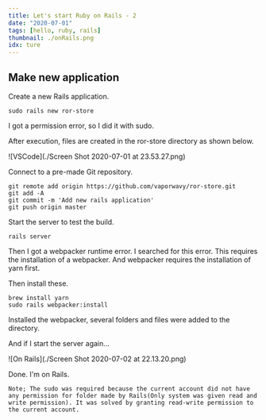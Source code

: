 ```yaml
---
title: Let's start Ruby on Rails - 2
date: "2020-07-01"
tags: [hello, ruby, rails]
thumbnail: ./onRails.png
idx: ture
---
```


## Make new application

Create a new Rails application.

```shell
sudo rails new ror-store
```

I got a permission error, so I did it with sudo.

After execution, files are created in the ror-store directory as shown below.

![VSCode](./Screen Shot 2020-07-01 at 23.53.27.png)

Connect to a pre-made Git repository.

```shell
git remote add origin https://github.com/vaporwavy/ror-store.git
git add -A
git commit -m 'Add new rails application'
git push origin master
```

Start the server to test the build.

```shell
rails server
```

Then I got a webpacker runtime error.
I searched for this error.
This requires the installation of a webpacker. And webpacker requires the installation of yarn first.

Then install these.

```shell
brew install yarn
sudo rails webpacker:install
```

Installed the webpacker, several folders and files were added to the directory.

And if I start the server again...

![On Rails](./Screen Shot 2020-07-02 at 22.13.20.png)

Done. I'm on Rails.

`Note; The sudo was required because the current account did not have any permission for folder made by Rails(Only system was given read and write permission). It was solved by granting read-write permission to the current account.`
